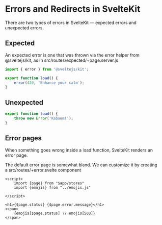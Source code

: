 # Errors and Redirects in SvelteKit

There are two types of errors in SvelteKit — expected errors and unexpected errors.

## Expected

An expected error is one that was thrown via the error helper from @sveltejs/kit, as in 
src/routes/expected/+page.server.js

```TypeScript
import { error } from '@sveltejs/kit';

export function load() {
	error(420, 'Enhance your calm');
}
```

## Unexpected

```TypeScript
export function load() {
	throw new Error('Kaboom!');
}
```

## Error pages

When something goes wrong inside a load function, SvelteKit renders an error page.

The default error page is somewhat bland. We can customize it by creating a src/routes/+error.svelte component

```
<script>
	import {page} from "$app/stores"
	import {emojis} from "../emojis.js"
	
</script>

<h1>{$page.status} {$page.error.message}</h1>
<span>
	{emojis[$page.status] ?? emojis[500]}
</span>
```